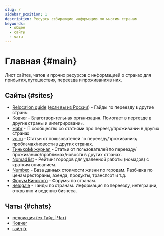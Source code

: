 ```yaml
---
slug: /
sidebar_position: 1
description: Ресурсы собирающие информацию по многим странам
keywords:
  - общее
  - сайты
  - чаты
---
```


# Главная {#main}

Лист сайтов, чатов и прочих ресурсов с информацией о странах для прибытия, путешествия, переезда и проживания в них.

## Сайты {#sites}

<!-- TODO: добавить краткое описание по сайтам -->

- [Relocation guide](http://relocation.guide/) ([если вы из России](https://relocation-guide.super.site/)) - Гайды по переезду в другие страны
- [Ковчег](https://kovcheg.live/) - Благотворительная организация. Помогает в переезде в другие страны и интегрировании.
- [Habr](https://habr.com/ru/hub/it_immigration/top/alltime/) - IT сообщество со статьями про переезд/проживании в других странах
- [vc.ru](https://vc.ru/migrate) - Статьи от пользователей по переезду/проживанию/проблемах/новости в других странах.
- [Тинькофф журнал](https://journal.tinkoff.ru/flows/emigration-all/) - Статьи от пользователей по переезду/проживанию/проблемах/новости в других странах.
- [Nomad list](https://nomadlist.com/) - Рейтинг городов для удаленной работы (номадов) с кратким описанием.
- [Numbeo](https://www.numbeo.com/cost-of-living/) - База данных стоимости жизни по городам. Разбивка по ценам рестораны, аренда, продукты, транспорт и т.д.
- [Форум Винского](https://forum.awd.ru/) - Форумы по странам.
- [Relogate](https://relogate.online/) - Гайды по странам. Информация по переезду, интеграции, открытию и ведению бизнеса.

## Чаты {#chats}

- [релокация (ex Гайд | Чат)](https://t.me/relocation_cis)
- [Ковчег](https://t.me/ArkHelps)
- [гайд ✈️](https://t.me/Guideofrelocation)
